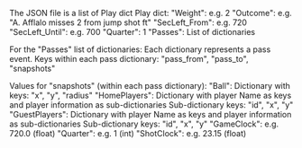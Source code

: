 The JSON file is a list of Play dict
Play dict:
"Weight": e.g. 2
"Outcome": e.g. "A. Afflalo misses 2 from jump shot ft"
"SecLeft_From": e.g. 720
"SecLeft_Until": e.g. 700
"Quarter": 1
"Passes": List of dictionaries

For the "Passes" list of dictionaries:
Each dictionary represents a pass event.
Keys within each pass dictionary: "pass_from", "pass_to", "snapshots"

Values for "snapshots" (within each pass dictionary):
"Ball": Dictionary with keys: "x", "y", "radius"
"HomePlayers": Dictionary with player Name as keys and player information as sub-dictionaries
Sub-dictionary keys: "id", "x", "y"
"GuestPlayers": Dictionary with player Name as keys and player information as sub-dictionaries
Sub-dictionary keys: "id", "x", "y"
"GameClock": e.g. 720.0 (float)
"Quarter": e.g. 1 (int)
"ShotClock": e.g. 23.15 (float)